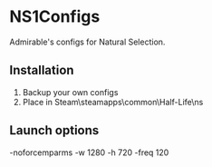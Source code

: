 # NS1Configs
Admirable's configs for Natural Selection.

## Installation
1. Backup your own configs
2. Place in Steam\steamapps\common\Half-Life\ns

## Launch options
-noforcemparms -w 1280 -h 720 -freq 120
